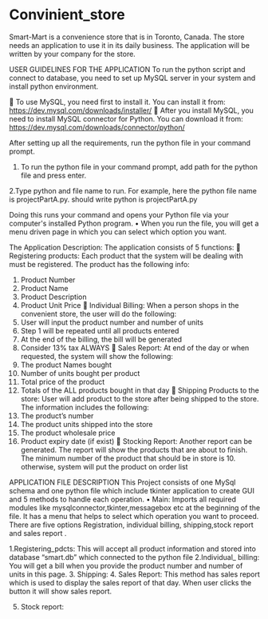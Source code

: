 # Convinient_store
Smart-Mart is a convenience store that is in Toronto, Canada. The store needs an application to use it in its daily business. The application will be written by your company for the store.

USER GUIDELINES FOR THE APPLICATION
To run the python script and connect to database, you need to set up MySQL server in your system and install python environment. 

	 To use MySQL, you need first to install it. You can install it from:
https://dev.mysql.com/downloads/installer/
	After you install MySQL, you need to install MySQL connector for Python. You can download it from: https://dev.mysql.com/downloads/connector/python/


After setting up all the requirements, run the python file in your command prompt.
1. To run the python file in your command prompt, add path for the python file and press enter.

2.Type python and file name to run. For example, here the python file name is projectPartA.py.                     should write python is projectPartA.py

Doing this runs your command and opens your Python file via your computer's installed Python program.
•	When you run the file, you will get a menu driven page in which you can select which option you want.



The Application Description:
The application consists of 5 functions:
	Registering products: Each product that the system will be dealing with must be registered. The product has the following info:
1.	Product Number
2.	Product Name
3.	Product Description
4.	Product Unit Price
	Individual Billing: When a person shops in the convenient store, the user will do the following:
1.	User will input the product number and number of units
2.	Step 1 will be repeated until all products entered
3.	At the end of the billing, the bill will be generated
4.	Consider 13% tax ALWAYS
	Sales Report: At end of the day or when requested, the system will show the following:
1.	The product Names bought
2.	Number of units bought per product
3.	Total price of the product
4.	Totals of the ALL products bought in that day
	Shipping Products to the store: User will add product to the store after being shipped to the store. The information includes the following:
1.	The product’s number
2.	The product units shipped into the store
3.	The product wholesale price
4.	Product expiry date (if exist)
	Stocking Report: Another report can be generated. The report will show the products that are about to finish. The minimum number of the product that should be in store is 10. otherwise, system will put the product on order list

APPLICATION FILE DESCRIPTION 
This Project consists of one MySql schema and one python file which include tkinter application to create GUI and 5 methods to handle each operation.
•	 Main:
Imports all required modules like mysqlconnector,tkinter,messagebox etc at the beginning of the file.
It has a menu that helps to select which operation you want to proceed.
There are five options Registration, individual billing, shipping,stock report and sales report .

1.Registering_pdcts:
This will accept all product information and stored into database “smart.db” which connected to the python file
2.Individual_ billing: 
You will get a bill  when you provide the product number and number of units in this page.
3. Shipping:
4. Sales Report:
This method has sales report which is used to display the sales report of that day. When user clicks the button it will show sales report.

5. Stock report:
